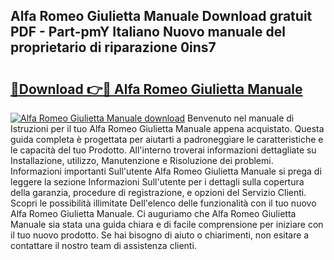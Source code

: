 ## Alfa Romeo Giulietta Manuale Download gratuit PDF - Part-pmY Italiano Nuovo manuale del proprietario di riparazione 0ins7

# <h2><a href="http://dfb3kpm.blite.top/?on=Alfa+Romeo+Giulietta+Manuale">🔗Download 👉🔴 Alfa Romeo Giulietta Manuale</a></h2>

[![Alfa Romeo Giulietta Manuale download](https://i.imgur.com/lujVjoI.png)](http://dfb3kpm.blite.top/?on=Alfa+Romeo+Giulietta+Manuale)
Benvenuto nel manuale di Istruzioni per il tuo Alfa Romeo Giulietta Manuale appena acquistato. Questa guida completa è progettata per aiutarti a padroneggiare le caratteristiche e le capacità del tuo Prodotto. All'interno troverai informazioni dettagliate su Installazione, utilizzo, Manutenzione e Risoluzione dei problemi. Informazioni importanti Sull'utente Alfa Romeo Giulietta Manuale si prega di leggere la sezione Informazioni Sull'utente per i dettagli sulla copertura della garanzia, procedure di registrazione, e opzioni del Servizio Clienti. Scopri le possibilità illimitate Dell'elenco delle funzionalità con il tuo nuovo Alfa Romeo Giulietta Manuale. Ci auguriamo che Alfa Romeo Giulietta Manuale sia stata una guida chiara e di facile comprensione per iniziare con il tuo nuovo prodotto. Se hai bisogno di aiuto o chiarimenti, non esitare a contattare il nostro team di assistenza clienti.
